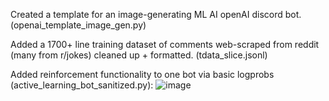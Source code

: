 Created a template for an image-generating ML AI openAI discord bot. (openai_template_image_gen.py)

Added a 1700+ line training dataset of comments web-scraped from reddit (many from r/jokes) cleaned up + formatted. (tdata_slice.jsonl)

Added reinforcement functionality to one bot via basic logprobs (active_learning_bot_sanitized.py):
![image](https://user-images.githubusercontent.com/97141856/228354274-85183eef-9703-4f58-bc7c-5ec33e56c006.png)
